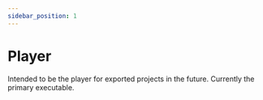 ```yaml
---
sidebar_position: 1
---
```


# Player

Intended to be the player for exported projects in the future. Currently the primary executable.